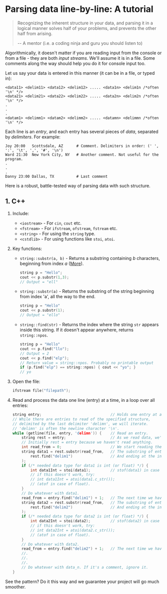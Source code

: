 # Parsing data line-by-line: A tutorial

> Recognizing the inherent structure in your data, and parsing it in a logical manner solves half of your problems, and prevents the other half from arising.
>
> -- A mentor (i.e. a coding ninja and guru you should listen to)

Algorithmically, it doesn't matter if you are reading input from the console or from a file - they are both *input streams*. We'll assume it is in a file. Some comments along the way should help you do it for console input too.

Let us say your data is entered in this manner (it can be in a file, or typed in):

```
<data11> <delim11> <data12> <delim12> ..... <data1n> <delim1n /*often '\n' */>
<data21> <delim21> <data22> <delim22> ..... <data2n> <delim2n /*often '\n' */>
.
.
.
<datam1> <delimm1> <datam2> <delimm2> ..... <datamn> <delimmn /*often '\n' */>
```

Each line is an *entry*, and each entry has several pieces of *data*, separated by *delimiters*. For example:

```
Joy 20:00   Scottsdale, AZ      # Comment. Delimiters in order: (' ', ':', '\t', ',', '#', '\n')
Ward 21:30  New York City, NY   # Another comment. Not useful for the program.
.
.
.
Danny 23:00 Dallas, TX          # Last comment
```

Here is a robust, battle-tested way of parsing data with such structure. 

## 1.  C++
1. Include:
    - `<iostream>` - For `cin`, `cout` etc.
    - `<fstream>` - For `ifstream`, `ofstream`, `fstream` etc.
    - `<string>` - For using the `string` type.
    - `<cstdlib>` - For using functions like `stoi`, `atoi`.
    
 2. Key functions:
    - `string::substr(a, b)` - Returns a substring containing *b* characters, beginning from index *a* ([More](http://www.cplusplus.com/reference/string/string/substr/)).
        ```cpp
        string p = "Hello";
        cout << p.substr(1,3);
        // Output = "ell"
        ```
    - `string::substr(a)` - Returns the substring of the string beginning from index 'a', all the way to the end.
        ```cpp
        string p = "Hello"
        cout << p.substr(1);
        // Output = "ello"
        ```
    - `string::find(str)` - Returns the index where the string `str` appears inside this string. If it doesn't appear anywhere, returns `string::npos`.
        ```cpp
        string p = "Hello"
        cout << p.find("llo");
        // Output = 2
        cout << p.find("elp");
        // Return value = string::npos. Probably no printable output
        if (p.find("elp") == string::npos) { cout << "yo"; }
        // yo
        ```
        
 3. Open the file:
    ```cpp
    ifstream file("filepath");
    ``` 
    
 4. Read and process the data one line (entry) at a time, in a loop over all entries:
    ```cpp
    string entry;                               // Holds one entry at a time.
    // While there are entries to read of the specified structure,
    // delimited by the last delimiter 'delimn', we will iterate.
    // 'delimn' is often the newline character '\n'.
    while (getline(file, entry, 'delimn')) {    // Read an entry. 
        string rest = entry;                    // As we read data, we'll cut the entry short and remove what we have already read from it. 
        // Initially rest = entry because we haven't read anything.
        int read_from = 0;                      // We start reading the current piece of data from this index;
        string data1 = rest.substr(read_from,   // The substring of entry beginning at read_from
            rest.find("delim1")                 // And ending at the index of the first delimiter.
        );                              
        if (/* needed data type for data1 is int (or float) */) {
            int data1Int = stoi(data1);         // stof(data1) in case of float.
            // if this doesn't work, try:
            // int data1Int = atoi(data1.c_str());
            // (atof in case of float).
        }
        // Do whatever with data1.
        read_from = entry.find("delim1") + 1;   // The next time we have to read something, it will be after delimiter 1.
        string data2 = rest.substr(read_from,   // The substring of entry beginning at read_from
            rest.find("delim2")                 // And ending at the index of the second delimiter.
        );
        if (/* needed data type for data2 is int (or float) */) {
            int data2Int = stoi(data2);         // stof(data2) in case of float.
            // if this doesn't work, try:
            // int data2Int = atoi(data2.c_str());
            // (atof in case of float).
        }
        // Do whatever with data2.
        read_from = entry.find("delim2") + 1;   // The next time we have to read something, it will be after delimiter 1.
        //.
        //.
        //.
        // Do whatever with data_n. If it's a comment, ignore it.
    }
    ```

See the pattern? Do it this way and we guarantee your project will go much smoother.    
    
    
    
    
    
